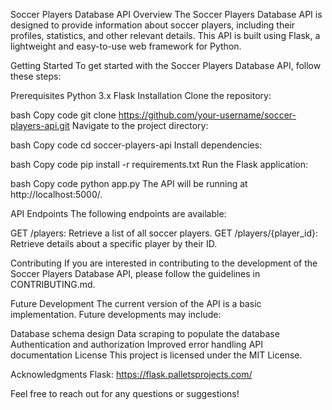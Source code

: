 Soccer Players Database API
Overview
The Soccer Players Database API is designed to provide information about soccer players, including their profiles, statistics, and other relevant details. This API is built using Flask, a lightweight and easy-to-use web framework for Python.

Getting Started
To get started with the Soccer Players Database API, follow these steps:

Prerequisites
Python 3.x
Flask
Installation
Clone the repository:

bash
Copy code
git clone https://github.com/your-username/soccer-players-api.git
Navigate to the project directory:

bash
Copy code
cd soccer-players-api
Install dependencies:

bash
Copy code
pip install -r requirements.txt
Run the Flask application:

bash
Copy code
python app.py
The API will be running at http://localhost:5000/.

API Endpoints
The following endpoints are available:

GET /players: Retrieve a list of all soccer players.
GET /players/{player_id}: Retrieve details about a specific player by their ID.

Contributing
If you are interested in contributing to the development of the Soccer Players Database API, please follow the guidelines in CONTRIBUTING.md.

Future Development
The current version of the API is a basic implementation. Future developments may include:

Database schema design
Data scraping to populate the database
Authentication and authorization
Improved error handling
API documentation
License
This project is licensed under the MIT License.

Acknowledgments
Flask: https://flask.palletsprojects.com/

Feel free to reach out for any questions or suggestions!
